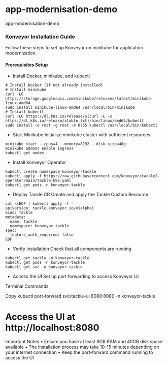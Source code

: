 # app-modernisation-demo
app-modernisation-demo

### Konveyor Installation Guide

Follow these steps to set up Konveyor on minikube for application modernization.


#### Prerequisites Setup

- Install Docker, minikube, and kubectl

```angular2html
# Install Docker (if not already installed)
# Install minikube
curl -LO https://storage.googleapis.com/minikube/releases/latest/minikube-linux-amd64
sudo install minikube-linux-amd64 /usr/local/bin/minikube
# Install kubectl
curl -LO https://dl.k8s.io/release/$(curl -L -s https://dl.k8s.io/release/stable.txt)/bin/linux/amd64/kubectl
sudo install -o root -g root -m 0755 kubectl /usr/local/bin/kubectl
```

- Start Minikube
Initialize minikube cluster with sufficient resources

```
minikube start --cpus=4 --memory=8192 --disk-size=40g
minikube addons enable ingress
kubectl get nodes
```

- Install Konveyor Operator

```
kubectl create namespace konveyor-tackle
kubectl apply -f https://raw.githubusercontent.com/konveyor/tackle2-operator/main/tackle-k8s.yaml
kubectl get pods -n konveyor-tackle
```

* Deploy Tackle CR
Create and apply the Tackle Custom Resource


```
cat <<EOF | kubectl apply -f -
apiVersion: tackle.konveyor.io/v1alpha1
kind: Tackle
metadata:
  name: tackle
  namespace: konveyor-tackle
spec:
  feature_auth_required: false
EOF
```

* Verify Installation
Check that all components are running

```
kubectl get tackle -n konveyor-tackle
kubectl get pods -n konveyor-tackle
kubectl get svc -n konveyor-tackle
```


* Access the UI
Set up port forwarding to access Konveyor UI

Terminal Commands

Copy
kubectl port-forward svc/tackle-ui 8080:8080 -n konveyor-tackle
# Access the UI at http://localhost:8080
Important Notes
•
Ensure you have at least 8GB RAM and 40GB disk space available
•
The installation process may take 10-15 minutes depending on your internet connection
•
Keep the port-forward command running to access the UI